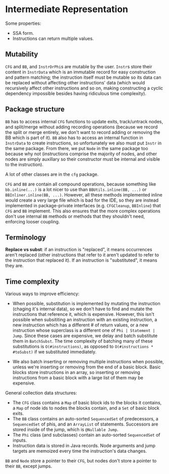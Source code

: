 # Intermediate Representation

Some properties:

- SSA form.
- Instructions can return multiple values.

## Mutability

`CFG` and `BB`, and `InstrOrPhi`s are mutable by the user. `Instr`s store their content in `InstrData` which is an immutable record for easy construction and pattern matching; the instruction itself must be mutable so its data can be replaced without affecting other instructions' data (which would recursively affect other instructions and so on, making constructing a cyclic dependency impossible besides having ridiculous time complexity).

## Package structure

`BB` has to access internal `CFG` functions to update exits, track/untrack nodes, and split/merge without adding recording operations (because we record the split or merge entirely, we don't want to record adding or removing the BB which is part of it). `BB` also has to access an internal function in `InstrData` to create instructions, so unfortunately we also must put `Instr` in the same package. From there, we put `Node` in the same package too because why not (instructions comprise the majority of nodes, and other nodes are simply auxillary so their constructor must be internal and visible to the instruction).

A lot of other classes are in the `cfg` package.

`CFG` and `BB` are contain all compound operations, because something like `bb.inline(...)` is a lot nicer to use than `BBUtils.inline(BB, ...)` or `BBInliner.inline(BB, ...)`. However, all these methods implemented inline would create a very large file which is bad for the IDE, so they are instead implemented in package-private interfaces (e.g. `CFGCleanup`, `BBInline`) that `CFG` and `BB` implement. This also ensures that the more complex operations don't use internal `BB` methods or methods that they shouldn't need, enforcing looser coupling.

## Terminology

**Replace vs subst**: if an instruction is "replaced", it means occurrences aren't replaced (other instructions that refer to it aren't updated to refer to the instruction that replaced it). If an instruction is "substituted", it means they are.

## Time complexity

Various ways to improve efficiency:

- When possible, substitution is implemented by mutating the instruction (chaging it's internal data), so we don't have to find and mutate the instructions that reference it, which is expensive. However, this isn't possible when subsititing an instruction with an existing instruction, a new instruction which has a different # of return values, or a new instruction whose superclass is a different one of `Phi | Statement | Jump`. Since these cases are expensive, we delay and batch substitute them in `BatchSubst`. The time complexity of batching many of these substitutions is `O(#instructions)`, as opposed to `O(#instructions * #toSubst)` if we substituted immediately.

- We also batch inserting or removing multiple instructions when possible, unless we're inserting or removing from the end of a basic block. Basic blocks store instructions in an array, so inserting or removing instructions from a basic block with a large list of them may be expensive.

General collection data structures:

- The `CFG` class contains a `Map` of basic block ids to the blocks it contains, a `Map` of node ids to nodes the blocks contain, and a `Set` of basic block exits.
- The `BB` class contains an auto-sorted `SequencedSet` of predecessors, a `SequencedSet` of phis, and an `ArrayList` of statements. Successors are stored inside of the jump, which is `@Nullable Jump`.
- The `Phi` class (and subclasses) contain an auto-sorted `SequencedSet` of inputs.
- Instruction data is stored in Java records. Node arguments and jump targets are memoized every time the instruction's data changes.

`BB` and `Node` store a pointer to their `CFG`, but nodes don't store a pointer to their `BB`, except jumps.
